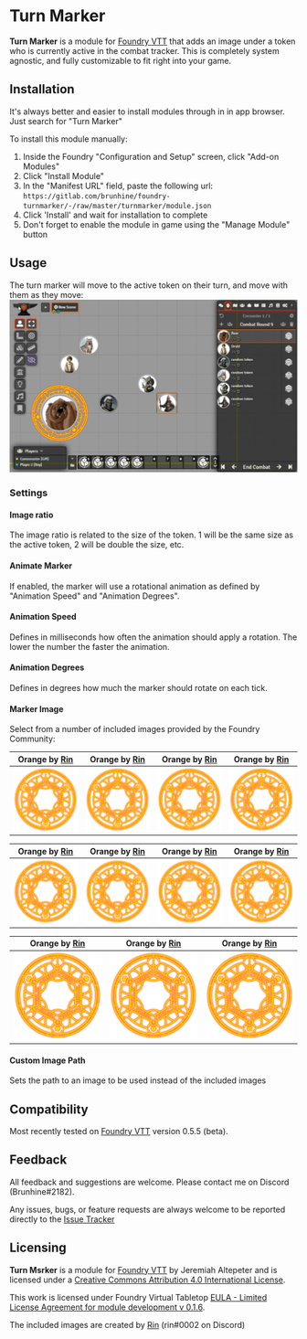# Turn Marker
**Turn Marker** is a module for [Foundry VTT](https://foundryvtt.com/ "Foundry VTT") that adds an image under a token who is currently active in the combat tracker. This is completely system agnostic, and fully customizable to fit right into your game.

## Installation
It's always better and easier to install modules through in in app browser. Just search for "Turn Marker"

To install this module manually:
1. Inside the Foundry "Configuration and Setup" screen, click "Add-on Modules"
2. Click "Install Module"
3. In the "Manifest URL" field, paste the following url:
`https://gitlab.com/brunhine/foundry-turnmarker/-/raw/master/turnmarker/module.json`
4. Click 'Install' and wait for installation to complete
5. Don't forget to enable the module in game using the "Manage Module" button

## Usage
The turn marker will move to the active token on their turn, and move with them as they move:
![example](/examples/example.gif)

### Settings
#### Image ratio
The image ratio is related to the size of the token. 1 will be the same size as the active token, 2 will be double the size, etc.
#### Animate Marker
If enabled, the marker will use a rotational animation as defined by "Animation Speed" and "Animation Degrees".
#### Animation Speed
Defines in milliseconds how often the animation should apply a rotation. The lower the number the faster the animation.
#### Animation Degrees
Defines in degrees how much the marker should rotate on each tick.
#### Marker Image
Select from a number of included images provided by the Foundry Community:

|Orange by [Rin](https://foundryvtt.com/community/rin)|Orange by [Rin](https://foundryvtt.com/community/rin)|Orange by [Rin](https://foundryvtt.com/community/rin)|Orange by [Rin](https://foundryvtt.com/community/rin)|
|--|--|--|--|
|<img src="turnmarker/images/orange.png" width="200" />|<img src="turnmarker/images/orange.png" width="200" />|<img src="turnmarker/images/orange.png" width="200" />|<img src="turnmarker/images/orange.png" width="200" />|

|Orange by [Rin](https://foundryvtt.com/community/rin)|Orange by [Rin](https://foundryvtt.com/community/rin)|Orange by [Rin](https://foundryvtt.com/community/rin)|Orange by [Rin](https://foundryvtt.com/community/rin)|
|--|--|--|--|
|<img src="turnmarker/images/orange.png" width="200" />|<img src="turnmarker/images/orange.png" width="200" />|<img src="turnmarker/images/orange.png" width="200" />|<img src="turnmarker/images/orange.png" width="200" />|

|Orange by [Rin](https://foundryvtt.com/community/rin)|Orange by [Rin](https://foundryvtt.com/community/rin)|Orange by [Rin](https://foundryvtt.com/community/rin)|
|--|--|--|
|<img src="turnmarker/images/orange.png" width="200" />|<img src="turnmarker/images/orange.png" width="200" />|<img src="turnmarker/images/orange.png" width="200" />|

#### Custom Image Path
Sets the path to an image to be used instead of the included images

## Compatibility
Most recently tested on [Foundry VTT](https://foundryvtt.com/ "Foundry VTT") version 0.5.5 (beta).

## Feedback
All feedback and suggestions are welcome. Please contact me on Discord (Brunhine#2182).

Any issues, bugs, or feature requests are always welcome to be reported directly to the [Issue Tracker](https://gitlab.com/brunhine/foundry-turnmarker/-/issues "Issue Tracker")

## Licensing
**Turn Msrker** is a module for [Foundry VTT](https://foundryvtt.com/ "Foundry VTT") by Jeremiah Altepeter and is licensed under a [Creative Commons Attribution 4.0 International License](http://creativecommons.org/licenses/by/4.0/).

This work is licensed under Foundry Virtual Tabletop [EULA - Limited License Agreement for module development v 0.1.6](https://foundryvtt.com/article/license/).

The included images are created by [Rin](https://foundryvtt.com/community/rin) (rin#0002 on Discord)
